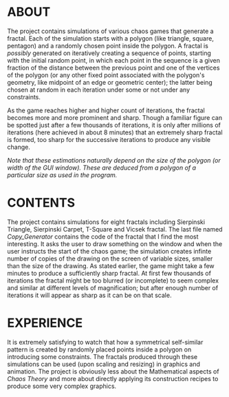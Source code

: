 # ABOUT
The project contains simulations of various chaos games that generate a fractal. Each of the simulation starts with a polygon (like triangle, square, pentagon) and a randomly chosen point inside the polygon. A fractal is *possibly* generated on iteratively creating a sequence of points, starting with the initial random point, in which each point in the sequence is a given fraction of the distance between the previous point and one of the vertices of the polygon (or any other fixed point associated with the polygon's geometry, like midpoint of an edge or geometric center); the latter being chosen at random in each iteration under some or not under any constraints.

As the game reaches higher and higher count of iterations, the fractal becomes more and more prominent and sharp. Though a familiar figure can be spotted just after a few thousands of iterations, it is only after millions of iterations (here achieved in about 8 minutes) that an extremely sharp fractal is formed, too sharp for the successive iterations to produce any visible change.

*Note that these estimations naturally depend on the size of the polygon (or width of the GUI window). These are deduced from a polygon of a particular size as used in the program.*

# CONTENTS
The project contains simulations for eight fractals including Sierpinski Triangle, Sierpinski Carpet, T-Square and Vicsek fractal. The last file named *Copy_Generator* contains the code of the fractal that I find the most interesting. It asks the user to draw something on the window and when the user instructs the start of the chaos game; the simulation creates infinte number of copies of the drawing on the screen of variable sizes, smaller than the size of the drawing. As stated earlier, the game might take a few minutes to produce a sufficiently sharp fractal. At first few thousands of iterations the fractal might be too blurred (or incomplete) to seem complex and similar at different levels of magnification; but after enough number of iterations it will appear as sharp as it can be on that scale.

# EXPERIENCE
It is extremely satisfying to watch that how a symmetrical self-similar pattern is created by randomly placed points inside a polygon on introducing some constraints. The fractals produced through these simulations can be used (upon scaling and resizing) in graphics and animation. The project is obviously less about the Mathematical aspects of *Chaos Theory* and more about directly applying its construction recipes to produce some very complex graphics.
